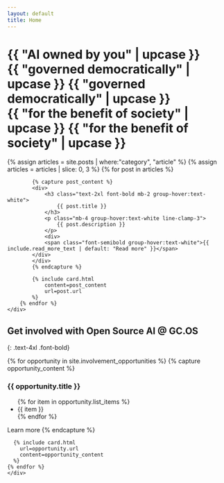 ```yaml
---
layout: default
title: Home
---
```


<div class="relative z-10 container mx-auto py-20 bg-cover bg-center">
    <h1 class="text-6xl text-gcos-green font-bold">
        {{ "AI owned by you" | upcase }}
        <br />
        <span class="hidden sm:inline-block pl-8 md:pl-12 lg:pl-16">{{ "governed democratically" | upcase }}</span>
        <span class="sm:hidden">{{ "governed democratically" | upcase }}</span>
        <br />
        <span class="hidden md:inline-block pl-16 lg:pl-32">{{ "for the benefit of society" | upcase }}</span>
        <span class="md:hidden">{{ "for the benefit of society" | upcase }}</span>
    </h1>
</div>

<div class="container mx-auto py-12">
    <div class="flex flex-wrap -mx-4">
        {% assign articles = site.posts | where:"category", "article" %}
        {% assign articles = articles | slice: 0, 3 %}
        {% for post in articles %}
            
            {% capture post_content %}
            <div>
                <h3 class="text-2xl font-bold mb-2 group-hover:text-white">
                    {{ post.title }}
                </h3>
                <p class="mb-4 group-hover:text-white line-clamp-3">
                    {{ post.description }}
                </p>
                <div>
                <span class="font-semibold group-hover:text-white">{{ include.read_more_text | default: "Read more" }}</span>
            </div>  
            </div>
            {% endcapture %}

            {% include card.html 
                content=post_content
                url=post.url
            %}
        {% endfor %}
    </div>
</div>

## Get involved with Open Source AI @ GC.OS
{: .text-4xl .font-bold}

<div class="container mx-auto py-12">
    <div class="flex flex-wrap -mx-4">
        {% for opportunity in site.involvement_opportunities %}
      {% capture opportunity_content %}
        <h3 class="text-2xl font-bold mb-2 group-hover:text-white">
          {{ opportunity.title }}
        </h3>
        <ul class="mb-4 group-hover:text-white list-disc list-inside">
          {% for item in opportunity.list_items %}
            <li>{{ item }}</li>
          {% endfor %}
        </ul>
        <span class="font-semibold group-hover:text-white">Learn more</span>
      {% endcapture %}
      
      {% include card.html 
        url=opportunity.url
        content=opportunity_content
      %}
    {% endfor %}
    </div>
</div>